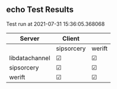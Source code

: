 ## echo Test Results
Test run at 2021-07-31 15:36:05.368068

| Server      | Client      |             |
|-------------|-------------|-------------|
|             | sipsorcery  | werift      |
| libdatachannel| &#9745;     | &#9745;     |
| sipsorcery  | &#9745;     | &#9745;     |
| werift      | &#9745;     | &#9745;     |
